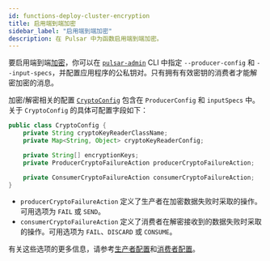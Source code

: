 ```yaml
---
id: functions-deploy-cluster-encryption
title: 启用端到端加密
sidebar_label: "启用端到端加密"
description: 在 Pulsar 中为函数启用端到端加密。
---
```


要启用端到端[加密](security-encryption.md)，你可以在 [`pulsar-admin`](pathname:///reference/#/@pulsar:version_reference@/pulsar-admin/) CLI 中指定 `--producer-config` 和 `--input-specs`，并配置应用程序的公私钥对。只有拥有有效密钥的消费者才能解密加密的消息。

加密/解密相关的配置 [`CryptoConfig`](functions-cli.md) 包含在 `ProducerConfig` 和 `inputSpecs` 中。关于 `CryptoConfig` 的具体可配置字段如下：

```java
public class CryptoConfig {
    private String cryptoKeyReaderClassName;
    private Map<String, Object> cryptoKeyReaderConfig;

    private String[] encryptionKeys;
    private ProducerCryptoFailureAction producerCryptoFailureAction;

    private ConsumerCryptoFailureAction consumerCryptoFailureAction;
}
```

- `producerCryptoFailureAction` 定义了生产者在加密数据失败时采取的操作。可用选项为 `FAIL` 或 `SEND`。
- `consumerCryptoFailureAction` 定义了消费者在解密接收到的数据失败时采取的操作。可用选项为 `FAIL`、`DISCARD` 或 `CONSUME`。

有关这些选项的更多信息，请参考[生产者配置](pathname:///reference/#/@pulsar:version_reference@/client/client-configuration-producer)和[消费者配置](pathname:///reference/#/@pulsar:version_reference@/client/client-configuration-consumer)。
